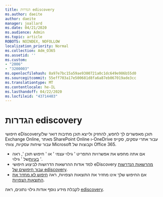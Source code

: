 ```yaml
---
title: הגדרות ediscovery
ms.author: daeite
author: daeite
manager: joallard
ms.date: 04/21/2020
ms.audience: Admin
ms.topic: article
ROBOTS: NOINDEX, NOFOLLOW
localization_priority: Normal
ms.collection: Adm_O365
ms.assetid: ''
ms.custom:
- "2006"
- "3200003"
ms.openlocfilehash: 8a97e7bc15a59ae9300721a0c1dc649e986b55d0
ms.sourcegitcommit: 55eff703a17e500681d8fa6a87eb067019ade3cc
ms.translationtype: MT
ms.contentlocale: he-IL
ms.lasthandoff: 04/22/2020
ms.locfileid: "43714403"
---
```

# <a name="ediscovery-settings"></a>הגדרות ediscovery

חיפושי eDiscovery/תוכן מאפשרים לך לחפש, להחזיק ולייצא תוכן מתיבות דואר של Exchange Online, מאתר SharePoint Online ו-OneDrive עבור אתרי עסקים, סקייפ עבור שיחות עסקיות, צוותי Microsoft וקבוצות של Office 365.

- אם אתה מחפש את אפשרויות התפריט ' גילוי עצמי ' או ' חיפוש תוכן ', ראה [בעיות](https://docs.microsoft.com/alchemyinsights/ediscovery-issues)של ' גילוי '.
- למד אודות ההרשאות הדרושות לביצוע חיפושי eDiscovery [מהרשאות הנדרשות עבור חיפושים של ediscovery](https://docs.microsoft.com/alchemyinsights/permissions-required-for-ediscovery-searches).
- אם החיפוש שלך אינו מחזיר את התוצאות הצפויות, ראה [חיפוש לא מחזיר את התוצאות הצפויות](https://docs.microsoft.com/alchemyinsights/search-not-returning-expected-results).

לקבלת מידע נוסף אודות גילוי נתונים, ראה [ediscovery](https://docs.microsoft.com/office365/securitycompliance/ediscovery).
